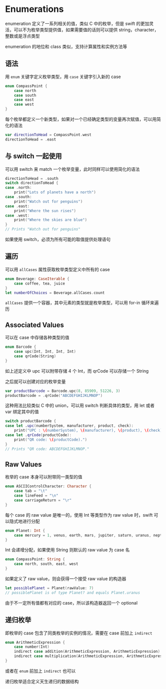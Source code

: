 # Enumerations

enumeration 定义了一系列相关的值，类似 C 中的枚举，但是 swift 的更加灵活，可以不为枚举类型提供值，如果需要值的话则可以提供 string，character，整数或是浮点类型

enumeration 的地位和 class 类似，支持计算属性和实例方法等

## 语法

用 `enum` 关键字定义枚举类型，用 `case` 关键字引入新的 case

```swift
enum CompassPoint {
    case north
    case south
    case east
    case west
}
```

每个枚举都定义一个新类型，如果对一个已经确定类型的变量再次赋值，可以用简化的语法

```swift
var directionToHead = CompassPoint.west
directionToHead = .east
```

## 与 switch 一起使用

可以用 switch 来 match 一个枚举变量，此时同样可以使用简化的语法

```swift
directionToHead = .south
switch directionToHead {
case .north:
    print("Lots of planets have a north")
case .south:
    print("Watch out for penguins")
case .east:
    print("Where the sun rises")
case .west:
    print("Where the skies are blue")
}
// Prints "Watch out for penguins"
```

如果使用 switch，必须为所有可能的取值提供处理语句

## 遍历

可以用 `allCases` 属性获取枚举类型定义中所有的 case

```swift
enum Beverage: CaseIterable {
    case coffee, tea, juice
}
let numberOfChoices = Beverage.allCases.count
```

`allCases` 提供一个容器，其中元素的类型就是枚举类型，可以用 for-in 循环来遍历

## Associated Values

可以在 case 中存储各种类型的值

```swift
enum Barcode {
    case upc(Int, Int, Int, Int)
    case qrCode(String)
}
```

如上述定义中 upc 可以附带存储 4 个 Int，而 qrCode 可以存储一个 String

之后就可以创建对应的枚举变量

```swift
var productBarcode = Barcode.upc(8, 85909, 51226, 3)
productBarcode = .qrCode("ABCDEFGHIJKLMNOP")
```

这种用法比较类似 C 中的 union，可以用 switch 判断具体的类型，用 let 或者 var 绑定其中的值

```swift
switch productBarcode {
case let .upc(numberSystem, manufacturer, product, check):
    print("UPC : \(numberSystem), \(manufacturer), \(product), \(check).")
case let .qrCode(productCode):
    print("QR code: \(productCode).")
}
// Prints "QR code: ABCDEFGHIJKLMNOP."
```

## Raw Values

枚举的 case 本身可以附带同一类型的值

```swift
enum ASCIIControlCharacter: Character {
    case tab = "\t"
    case lineFeed = "\n"
    case carriageReturn = "\r"
}
```

每个 case 的 raw value 是唯一的，使用 Int 等类型作为 raw value 时，swift 可以隐式地进行分配

```swift
enum Planet: Int {
    case mercury = 1, venus, earth, mars, jupiter, saturn, uranus, neptune
}
```

Int 会递增分配，如果使用 String 则默认的 raw value 为 case 名

```swift
enum CompassPoint: String {
    case north, south, east, west
}
```

如果定义了 raw value，则会获得一个接受 raw value 的构造器

```swift
let possiblePlanet = Planet(rawValue: 7)
// possiblePlanet is of type Planet? and equals Planet.uranus
```

由于不一定所有值都有对应的 case，所以该构造器返回一个 optional

## 递归枚举

即枚举的 case 包含了同类枚举的实例的情况，需要在 case 前加上 `indirect`

```swift
enum ArithmeticExpression {
    case number(Int)
    indirect case addition(ArithmeticExpression, ArithmeticExpression)
    indirect case multiplication(ArithmeticExpression, ArithmeticExpression)
}
```

或者在 `enum` 前加上 `indirect` 也可以

递归枚举适合定义天生递归的数据结构